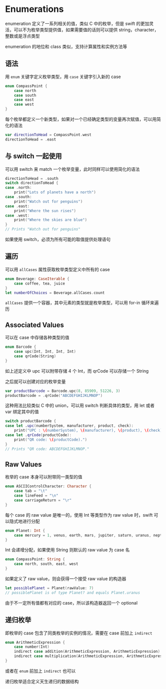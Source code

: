 # Enumerations

enumeration 定义了一系列相关的值，类似 C 中的枚举，但是 swift 的更加灵活，可以不为枚举类型提供值，如果需要值的话则可以提供 string，character，整数或是浮点类型

enumeration 的地位和 class 类似，支持计算属性和实例方法等

## 语法

用 `enum` 关键字定义枚举类型，用 `case` 关键字引入新的 case

```swift
enum CompassPoint {
    case north
    case south
    case east
    case west
}
```

每个枚举都定义一个新类型，如果对一个已经确定类型的变量再次赋值，可以用简化的语法

```swift
var directionToHead = CompassPoint.west
directionToHead = .east
```

## 与 switch 一起使用

可以用 switch 来 match 一个枚举变量，此时同样可以使用简化的语法

```swift
directionToHead = .south
switch directionToHead {
case .north:
    print("Lots of planets have a north")
case .south:
    print("Watch out for penguins")
case .east:
    print("Where the sun rises")
case .west:
    print("Where the skies are blue")
}
// Prints "Watch out for penguins"
```

如果使用 switch，必须为所有可能的取值提供处理语句

## 遍历

可以用 `allCases` 属性获取枚举类型定义中所有的 case

```swift
enum Beverage: CaseIterable {
    case coffee, tea, juice
}
let numberOfChoices = Beverage.allCases.count
```

`allCases` 提供一个容器，其中元素的类型就是枚举类型，可以用 for-in 循环来遍历

## Associated Values

可以在 case 中存储各种类型的值

```swift
enum Barcode {
    case upc(Int, Int, Int, Int)
    case qrCode(String)
}
```

如上述定义中 upc 可以附带存储 4 个 Int，而 qrCode 可以存储一个 String

之后就可以创建对应的枚举变量

```swift
var productBarcode = Barcode.upc(8, 85909, 51226, 3)
productBarcode = .qrCode("ABCDEFGHIJKLMNOP")
```

这种用法比较类似 C 中的 union，可以用 switch 判断具体的类型，用 let 或者 var 绑定其中的值

```swift
switch productBarcode {
case let .upc(numberSystem, manufacturer, product, check):
    print("UPC : \(numberSystem), \(manufacturer), \(product), \(check).")
case let .qrCode(productCode):
    print("QR code: \(productCode).")
}
// Prints "QR code: ABCDEFGHIJKLMNOP."
```

## Raw Values

枚举的 case 本身可以附带同一类型的值

```swift
enum ASCIIControlCharacter: Character {
    case tab = "\t"
    case lineFeed = "\n"
    case carriageReturn = "\r"
}
```

每个 case 的 raw value 是唯一的，使用 Int 等类型作为 raw value 时，swift 可以隐式地进行分配

```swift
enum Planet: Int {
    case mercury = 1, venus, earth, mars, jupiter, saturn, uranus, neptune
}
```

Int 会递增分配，如果使用 String 则默认的 raw value 为 case 名

```swift
enum CompassPoint: String {
    case north, south, east, west
}
```

如果定义了 raw value，则会获得一个接受 raw value 的构造器

```swift
let possiblePlanet = Planet(rawValue: 7)
// possiblePlanet is of type Planet? and equals Planet.uranus
```

由于不一定所有值都有对应的 case，所以该构造器返回一个 optional

## 递归枚举

即枚举的 case 包含了同类枚举的实例的情况，需要在 case 前加上 `indirect`

```swift
enum ArithmeticExpression {
    case number(Int)
    indirect case addition(ArithmeticExpression, ArithmeticExpression)
    indirect case multiplication(ArithmeticExpression, ArithmeticExpression)
}
```

或者在 `enum` 前加上 `indirect` 也可以

递归枚举适合定义天生递归的数据结构